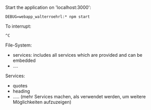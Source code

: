 Start the application on 'localhost:3000':
```
DEBUG=webapp_walterroehrl:* npm start
```
To interrupt: 
```
^C
```

File-System:
- services: includes all services which are provided and can be embedded 
- ....


Services:
- quotes
- heading
- ..... (mehr Services machen, als verwendet werden, um weitere Möglichkeiten aufzuzeigen)